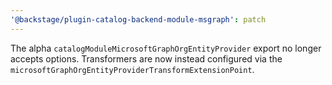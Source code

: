 ```yaml
---
'@backstage/plugin-catalog-backend-module-msgraph': patch
---
```


The alpha `catalogModuleMicrosoftGraphOrgEntityProvider` export no longer accepts options. Transformers are now instead configured via the `microsoftGraphOrgEntityProviderTransformExtensionPoint`.
